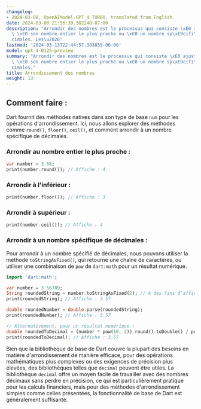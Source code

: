 ```yaml
---
changelog:
- 2024-03-08, OpenAIModel.GPT_4_TURBO, translated from English
date: 2024-03-08 21:56:39.382240-07:00
description: "Arrondir des nombres est le processus qui consiste \xE0 ajuster un nombre\
  \ \xE0 son nombre entier le plus proche ou \xE0 un nombre sp\xE9cifi\xE9 de d\xE9\
  cimales. Les\u2026"
lastmod: '2024-03-13T22:44:57.383855-06:00'
model: gpt-4-0125-preview
summary: "Arrondir des nombres est le processus qui consiste \xE0 ajuster un nombre\
  \ \xE0 son nombre entier le plus proche ou \xE0 un nombre sp\xE9cifi\xE9 de d\xE9\
  cimales."
title: Arrondissement des nombres
weight: 13
---
```


## Comment faire :
Dart fournit des méthodes natives dans son type de base `num` pour les opérations d'arrondissement. Ici, nous allons explorer des méthodes comme `round()`, `floor()`, `ceil()`, et comment arrondir à un nombre spécifique de décimales.

### Arrondir au nombre entier le plus proche :
```dart
var number = 3.56;
print(number.round()); // Affiche : 4
```

### Arrondir à l'inférieur :
```dart
print(number.floor()); // Affiche : 3
```

### Arrondir à supérieur :
```dart
print(number.ceil()); // Affiche : 4
```

### Arrondir à un nombre spécifique de décimales :
Pour arrondir à un nombre spécifié de décimales, nous pouvons utiliser la méthode `toStringAsFixed()`, qui retourne une chaîne de caractères, ou utiliser une combinaison de `pow` de `dart:math` pour un résultat numérique.

```dart
import 'dart:math';

var number = 3.56789;
String roundedString = number.toStringAsFixed(2); // À des fins d'affichage
print(roundedString); // Affiche : 3.57

double roundedNumber = double.parse(roundedString);
print(roundedNumber); // Affiche : 3.57

// Alternativement, pour un résultat numérique :
double roundedToDecimal = (number * pow(10, 2)).round().toDouble() / pow(10, 2);
print(roundedToDecimal); // Affiche : 3.57
```

Bien que la bibliothèque de base de Dart couvre la plupart des besoins en matière d'arrondissement de manière efficace, pour des opérations mathématiques plus complexes ou des exigences de précision plus élevées, des bibliothèques telles que `decimal` peuvent être utiles. La bibliothèque `decimal` offre un moyen facile de travailler avec des nombres décimaux sans perdre en précision, ce qui est particulièrement pratique pour les calculs financiers, mais pour des méthodes d'arrondissement simples comme celles présentées, la fonctionnalité de base de Dart est généralement suffisante.
